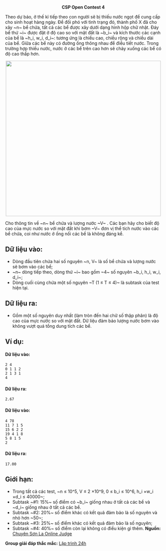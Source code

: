 **<center>CSP Open Contest 4</center>**

Theo dự báo, ở thế kỉ tiếp theo con người sẽ bị thiếu nước ngọt để cung cấp cho sinh hoạt hàng ngày. Để đối phó với tình trạng đó, thành phố X đã cho xây ~n~ bể chứa, tất cả các bể được xây dưới dạng hình hộp chữ nhật. Đáy bể thứ ~i~ được đặt ở độ cao so với mặt đất là ~b_i~ và kích thước các cạnh của bể là ~h_i, w_i, d_i~: tương ứng là chiều cao, chiều rộng và chiều dài của bể. Giữa các bể này có đường ống thông nhau để điều tiết nước. Trong trường hợp thiếu nước, nước ở các bể trên cao hơn sẽ chảy xuống các bể có độ cao thấp hơn.
<center><img src="/images/problems/1460/FILL.png" width="500px" /></center>

Cho thông tin về ~n~ bể chứa và lượng nước ~V~ . Các bạn hãy cho biết độ cao của mực nước so với mặt đất khi bơm ~V~ đơn vị thể tích nước vào các bể chứa, coi như nước ở ống nối các bể là không đáng kể.

## Dữ liệu vào:
- Dòng đầu tiên chứa hai số nguyên ~n, V~ là số bể chứa và lượng nước sẽ bơm vào các bể;
- ~n~ dòng tiếp theo, dòng thứ ~i~ bao gồm ~4~ số nguyên ~b_i, h_i, w_i, d_i~;
- Dòng cuối cùng chứa một số nguyên ~T (1 ≤ T ≤ 4)~ là subtask của test hiện tại.

## Dữ liệu ra:
- Gồm một số nguyên duy nhất (làm tròn đến hai chữ số thập phân) là độ cao của mực nước so với mặt đất. Dữ liệu đảm bảo lượng nước bơm vào không vượt quá tổng dung tích các bể.

## Ví dụ:
#### Dữ liệu vào:
```
2 4
0 1 1 2
2 1 3 1
4
```

#### Dữ liệu ra:
```
2.67
```

#### Dữ liệu vào:
```
4 78
11 7 1 5
15 6 2 2
19 4 1 8
5 8 1 5
2
```

#### Dữ liệu ra:
```
17.00
```

## Giới hạn:
- Trong tất cả các test, ~n ≤ 10^5, V ≤ 2 ×10^9, 0 ≤ b_i ≤ 10^6, h_i ×w_i ×d_i ≤ 40000~;
- Subtask ~\#1: 15\%~ số điểm có ~b_i~ giống nhau ở tất cả các bể và ~d_i~ giống nhau ở tất cả các bể.
- Subtask ~\#2: 20\%~ số điểm khác có kết quả đảm bảo là số nguyên và nhỏ hơn ~50~;
- Subtask ~\#3: 25\%~ số điểm khác có kết quả đảm bảo là số nguyên;
- Subtask ~\#4: 40\%~ số điểm còn lại không có điều kiện gì thêm.
**Nguồn:** [Chuyên Sơn La Online Judge](http://csloj.ddns.net/)

**Group giải đáp thắc mắc:** [Lập trình 24h](https://www.facebook.com/groups/1386904321519984)